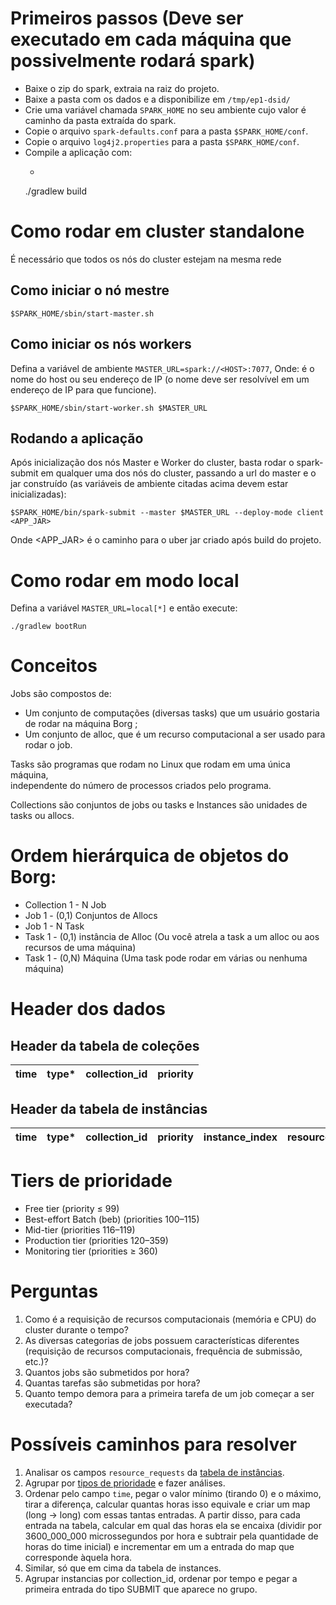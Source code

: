# Primeiros passos (Deve ser executado em cada máquina que possivelmente rodará spark)

- Baixe o zip do spark, extraia na raiz do projeto.
- Baixe a pasta com os dados e a disponibilize em `/tmp/ep1-dsid/`
- Crie uma variável chamada `SPARK_HOME` no seu ambiente cujo valor é caminho da pasta extraída do spark.
- Copie o arquivo `spark-defaults.conf` para a pasta `$SPARK_HOME/conf`.
- Copie o arquivo `log4j2.properties` para a pasta `$SPARK_HOME/conf`.
- Compile a aplicação com:
    - ```shell 
  ./gradlew build

# Como rodar em cluster standalone

É necessário que todos os nós do cluster estejam na mesma rede

## Como iniciar o nó mestre

```shell
$SPARK_HOME/sbin/start-master.sh
```

## Como iniciar os nós workers

Defina a variável de ambiente `MASTER_URL=spark://<HOST>:7077`, Onde: <HOST> é o nome do host ou seu endereço de IP (o nome deve ser resolvível em um endereço
de IP para que funcione).

```shell
$SPARK_HOME/sbin/start-worker.sh $MASTER_URL
```

## Rodando a aplicação

Após inicialização dos nós Master e Worker do cluster, basta rodar o spark-submit em qualquer uma dos nós do cluster, passando a url do master e o jar
construído (as variáveis de ambiente citadas acima
devem estar inicializadas):

```shell
$SPARK_HOME/bin/spark-submit --master $MASTER_URL --deploy-mode client <APP_JAR>
```

Onde <APP_JAR> é o caminho para o uber jar criado após build do projeto.

# Como rodar em modo local

Defina a variável `MASTER_URL=local[*]` e então execute:

```shell
./gradlew bootRun
```

# Conceitos

Jobs são compostos de:

- Um conjunto de computações (diversas tasks) que um usuário gostaria de rodar na máquina Borg ;
- Um conjunto de alloc, que é um recurso computacional a ser usado para rodar o job.

Tasks são programas que rodam no Linux que rodam em uma única máquina, \
independente do número de processos criados pelo programa.

Collections são conjuntos de jobs ou tasks e Instances são unidades de tasks ou allocs.

# Ordem hierárquica de objetos do Borg:

- Collection 1 - N Job
- Job 1 - (0,1) Conjuntos de Allocs
- Job 1 - N Task
- Task 1 - (0,1) instância de Alloc (Ou você atrela a task a um alloc ou aos recursos de uma máquina)
- Task 1 - (0,N) Máquina (Uma task pode rodar em várias ou nenhuma máquina)

# Header dos dados

## Header da tabela de coleções

| time | type* | collection_id | priority |
|------|-------|---------------|----------|

## Header da tabela de instâncias

| time | type* | collection_id | priority | instance_index | resource_requests.cpu | resource_requests.memory |
|------|-------|---------------|----------|----------------|-----------------------|--------------------------|

# Tiers de prioridade

- Free tier (priority ≤ 99)
- Best-effort Batch (beb) (priorities 100–115)
- Mid-tier (priorities 116–119)
- Production tier (priorities 120–359)
- Monitoring tier (priorities ≥ 360)

# Perguntas

1. Como é a requisição de recursos computacionais (memória e CPU) do cluster durante o tempo?
2. As diversas categorias de jobs possuem características diferentes (requisição de recursos computacionais, frequência de submissão, etc.)?
3. Quantos jobs são submetidos por hora?
4. Quantas tarefas são submetidas por hora?
5. Quanto tempo demora para a primeira tarefa de um job começar a ser executada?

# Possíveis caminhos para resolver

1. Analisar os campos `resource_requests` da [tabela de instâncias](#header-da-tabela-de-instncias).
2. Agrupar por [tipos de prioridade](#tiers-de-prioridade) e fazer análises.
3. Ordenar pelo campo `time`, pegar o valor mínimo (tirando 0) e o máximo, tirar a diferença, calcular quantas horas isso equivale e criar
   um map (long -> long) com essas tantas entradas. A partir disso, para cada entrada na tabela, calcular em qual das horas ela se encaixa (dividir por
   3600_000_000 microssegundos por hora e subtrair pela quantidade de horas do time inicial) e incrementar em um a entrada do map que corresponde àquela hora.
5. Similar, só que em cima da tabela de instances.
6. Agrupar instancias por collection_id, ordenar por tempo e pegar a primeira entrada do tipo SUBMIT que aparece no grupo.
